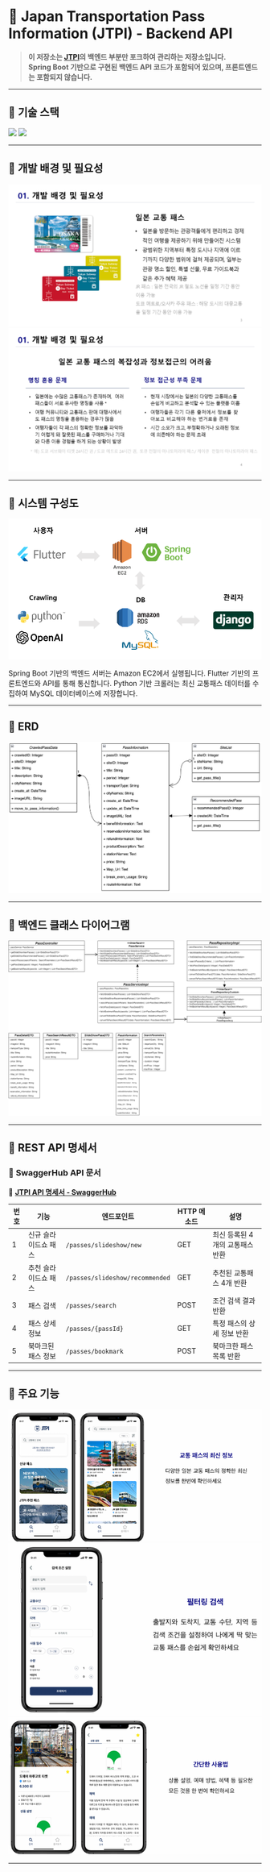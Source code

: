 # 🚆 Japan Transportation Pass Information (JTPI) - Backend API

> **이 저장소는 [JTPI](https://github.com/Capstone-Project-4-1)의 백엔드 부분만 포크하여 관리하는 저장소입니다.**  
> **Spring Boot 기반으로 구현된 백엔드 API 코드가 포함되어 있으며, 프론트엔드는 포함되지 않습니다.**  

---

## 📌 기술 스택

<p>
  <img src="https://img.shields.io/badge/Java-F89820?style=flat&logo=java&logoColor=white"/>
  <img src="https://img.shields.io/badge/SpringBoot-6DB33F?style=flat&logo=spring-boot&logoColor=white"/>
</p>

---


## 📌 개발 배경 및 필요성
![배경1](images/background.png)
![배경2](images/background2.png)


---


## 📌 시스템 구성도
![시스템 구성도](images/system-architecture.png)

Spring Boot 기반의 백엔드 서버는 Amazon EC2에서 실행됩니다.
Flutter 기반의 프론트엔드와 API를 통해 통신합니다.
Python 기반 크롤러는 최신 교통패스 데이터를 수집하여 MySQL 데이터베이스에 저장합니다.

---

## 📌 ERD 
![ERD](images/ER.png)

---

## 📌 백엔드 클래스 다이어그램 
![백엔드 클래스 다이어그램](images/backend-class-diagram.png)

---

## 📌 REST API 명세서  

### 📄 **SwaggerHub API 문서**  
🔗 **[JTPI API 명세서 - SwaggerHub](https://app.swaggerhub.com/apis-docs/janu-dd7/JTPI/1.0.0)**  

| 번호 | 기능 | 엔드포인트 | HTTP 메소드 | 설명 |
|----|----------------|-----------------------------|------------|-----------|
| 1  | 신규 슬라이드쇼 패스 | `/passes/slideshow/new` | GET | 최신 등록된 4개의 교통패스 반환 |
| 2  | 추천 슬라이드쇼 패스 | `/passes/slideshow/recommended` | GET | 추천된 교통패스 4개 반환 |
| 3  | 패스 검색 | `/passes/search` | POST | 조건 검색 결과 반환 |
| 4  | 패스 상세 정보 | `/passes/{passId}` | GET | 특정 패스의 상세 정보 반환 |
| 5  | 북마크된 패스 정보 | `/passes/bookmark` | POST | 북마크한 패스 목록 반환 |

---

## 📌 주요 기능 
![1](images/one.png)
![2](images/two.png)
![3](images/three.png)


---
